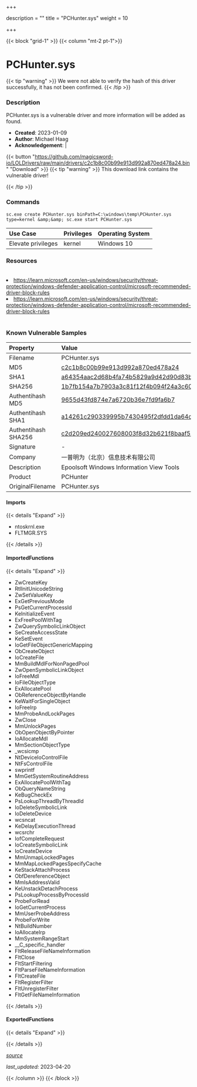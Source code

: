 +++

description = ""
title = "PCHunter.sys"
weight = 10

+++


{{< block "grid-1" >}}
{{< column "mt-2 pt-1">}}


# PCHunter.sys 


{{< tip "warning" >}}
We were not able to verify the hash of this driver successfully, it has not been confirmed.
{{< /tip >}}


### Description

PCHunter.sys is a vulnerable driver and more information will be added as found.

- **Created**: 2023-01-09
- **Author**: Michael Haag
- **Acknowledgement**:  | [](https://twitter.com/)

{{< button "https://github.com/magicsword-io/LOLDrivers/raw/main/drivers/c2c1b8c00b99e913d992a870ed478a24.bin" "Download" >}}
{{< tip "warning" >}}
This download link contains the vulnerable driver!

{{< /tip >}}

### Commands

```
sc.exe create PCHunter.sys binPath=C:\windows\temp\PCHunter.sys type=kernel &amp;&amp; sc.exe start PCHunter.sys
```

| Use Case | Privileges | Operating System | 
|:---- | ---- | ---- |
| Elevate privileges | kernel | Windows 10 |

### Resources
<br>
<li><a href=" https://learn.microsoft.com/en-us/windows/security/threat-protection/windows-defender-application-control/microsoft-recommended-driver-block-rules"> https://learn.microsoft.com/en-us/windows/security/threat-protection/windows-defender-application-control/microsoft-recommended-driver-block-rules</a></li>
<li><a href="https://learn.microsoft.com/en-us/windows/security/threat-protection/windows-defender-application-control/microsoft-recommended-driver-block-rules">https://learn.microsoft.com/en-us/windows/security/threat-protection/windows-defender-application-control/microsoft-recommended-driver-block-rules</a></li>
<br>

### Known Vulnerable Samples

| Property           | Value |
|:-------------------|:------|
| Filename           | PCHunter.sys |
| MD5                | [c2c1b8c00b99e913d992a870ed478a24](https://www.virustotal.com/gui/file/c2c1b8c00b99e913d992a870ed478a24) |
| SHA1               | [a64354aac2d68b4fa74b5829a9d42d90d83b040c](https://www.virustotal.com/gui/file/a64354aac2d68b4fa74b5829a9d42d90d83b040c) |
| SHA256             | [1b7fb154a7b7903a3c81f12f4b094f24a3c60a6a8cffca894c67c264ab7545fa](https://www.virustotal.com/gui/file/1b7fb154a7b7903a3c81f12f4b094f24a3c60a6a8cffca894c67c264ab7545fa) |
| Authentihash MD5   | [9655d43fd874e7a6720b36e7fd9fa6b7](https://www.virustotal.com/gui/search/authentihash%253A9655d43fd874e7a6720b36e7fd9fa6b7) |
| Authentihash SHA1  | [a14261c290339995b7430495f2dfdd1da64dcfc5](https://www.virustotal.com/gui/search/authentihash%253Aa14261c290339995b7430495f2dfdd1da64dcfc5) |
| Authentihash SHA256| [c2d209ed240027608003f8d32b621f8baaf5601aaf348e64269e4457a594c7c3](https://www.virustotal.com/gui/search/authentihash%253Ac2d209ed240027608003f8d32b621f8baaf5601aaf348e64269e4457a594c7c3) |
| Signature         | -   |
| Company           | 一普明为（北京）信息技术有限公司 |
| Description       | Epoolsoft Windows Information View Tools |
| Product           | PCHunter |
| OriginalFilename  | PCHunter.sys |


#### Imports
{{< details "Expand" >}}
* ntoskrnl.exe
* FLTMGR.SYS

{{< /details >}}
#### ImportedFunctions
{{< details "Expand" >}}
* ZwCreateKey
* RtlInitUnicodeString
* ZwSetValueKey
* ExGetPreviousMode
* PsGetCurrentProcessId
* KeInitializeEvent
* ExFreePoolWithTag
* ZwQuerySymbolicLinkObject
* SeCreateAccessState
* KeSetEvent
* IoGetFileObjectGenericMapping
* ObCreateObject
* IoCreateFile
* MmBuildMdlForNonPagedPool
* ZwOpenSymbolicLinkObject
* IoFreeMdl
* IoFileObjectType
* ExAllocatePool
* ObReferenceObjectByHandle
* KeWaitForSingleObject
* IoFreeIrp
* MmProbeAndLockPages
* ZwClose
* MmUnlockPages
* ObOpenObjectByPointer
* IoAllocateMdl
* MmSectionObjectType
* _wcsicmp
* NtDeviceIoControlFile
* NtFsControlFile
* swprintf
* MmGetSystemRoutineAddress
* ExAllocatePoolWithTag
* ObQueryNameString
* KeBugCheckEx
* PsLookupThreadByThreadId
* IoDeleteSymbolicLink
* IoDeleteDevice
* wcsncat
* KeDelayExecutionThread
* wcsrchr
* IofCompleteRequest
* IoCreateSymbolicLink
* IoCreateDevice
* MmUnmapLockedPages
* MmMapLockedPagesSpecifyCache
* KeStackAttachProcess
* ObfDereferenceObject
* MmIsAddressValid
* KeUnstackDetachProcess
* PsLookupProcessByProcessId
* ProbeForRead
* IoGetCurrentProcess
* MmUserProbeAddress
* ProbeForWrite
* NtBuildNumber
* IoAllocateIrp
* MmSystemRangeStart
* __C_specific_handler
* FltReleaseFileNameInformation
* FltClose
* FltStartFiltering
* FltParseFileNameInformation
* FltCreateFile
* FltRegisterFilter
* FltUnregisterFilter
* FltGetFileNameInformation

{{< /details >}}
#### ExportedFunctions
{{< details "Expand" >}}

{{< /details >}}


[*source*](https://github.com/magicsword-io/LOLDrivers/tree/main/yaml/pchunter.yaml)

*last_updated:* 2023-04-20








{{< /column >}}
{{< /block >}}
